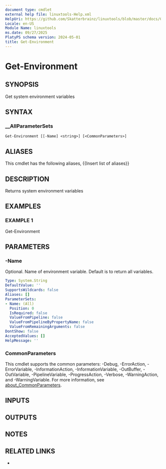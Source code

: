 ```yaml
---
document type: cmdlet
external help file: linuxtools-Help.xml
HelpUri: https://github.com/Skatterbrainz/linuxtools/blob/master/docs/Get-Environment.md
Locale: en-US
Module Name: linuxtools
ms.date: 09/27/2025
PlatyPS schema version: 2024-05-01
title: Get-Environment
---
```


# Get-Environment

## SYNOPSIS

Get system environment variables

## SYNTAX

### __AllParameterSets

```
Get-Environment [[-Name] <string>] [<CommonParameters>]
```

## ALIASES

This cmdlet has the following aliases,
  {{Insert list of aliases}}

## DESCRIPTION

Returns system environment variables

## EXAMPLES

### EXAMPLE 1

Get-Environment

## PARAMETERS

### -Name

Optional.
Name of environment variable.
Default is to return all variables.

```yaml
Type: System.String
DefaultValue: ''
SupportsWildcards: false
Aliases: []
ParameterSets:
- Name: (All)
  Position: 0
  IsRequired: false
  ValueFromPipeline: false
  ValueFromPipelineByPropertyName: false
  ValueFromRemainingArguments: false
DontShow: false
AcceptedValues: []
HelpMessage: ''
```

### CommonParameters

This cmdlet supports the common parameters: -Debug, -ErrorAction, -ErrorVariable,
-InformationAction, -InformationVariable, -OutBuffer, -OutVariable, -PipelineVariable,
-ProgressAction, -Verbose, -WarningAction, and -WarningVariable. For more information, see
[about_CommonParameters](https://go.microsoft.com/fwlink/?LinkID=113216).

## INPUTS

## OUTPUTS

## NOTES

## RELATED LINKS

- [](https://github.com/Skatterbrainz/linuxtools/blob/master/docs/Get-Environment.md)
